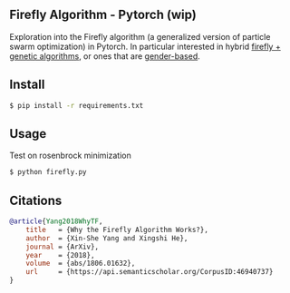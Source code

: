## Firefly Algorithm - Pytorch (wip)

Exploration into the Firefly algorithm (a generalized version of particle swarm optimization) in Pytorch. In particular interested in hybrid <a href="https://academic.oup.com/jcde/article/9/2/706/6566441">firefly + genetic algorithms</a>, or ones that are <a href="https://www.sciencedirect.com/science/article/abs/pii/S0957417423005298">gender-based</a>.

## Install

```bash
$ pip install -r requirements.txt
```

## Usage

Test on rosenbrock minimization

```bash
$ python firefly.py
```

## Citations

```bibtex
@article{Yang2018WhyTF,
    title   = {Why the Firefly Algorithm Works?},
    author  = {Xin-She Yang and Xingshi He},
    journal = {ArXiv},
    year    = {2018},
    volume  = {abs/1806.01632},
    url     = {https://api.semanticscholar.org/CorpusID:46940737}
}
```
